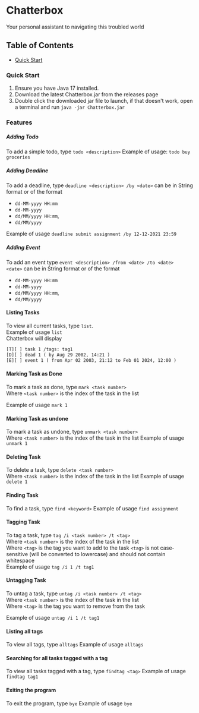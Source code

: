 # Chatterbox 

Your personal assistant to navigating this troubled world
## Table of Contents
- [Quick Start](#quick-start)

### Quick Start
1. Ensure you have Java 17 installed.
2. Download the latest Chatterbox.jar from the releases page
3. Double click the downloaded jar file to launch, if that doesn't work, open a terminal and run `java -jar Chatterbox.jar`

### Features

##### Adding Todo
To add a simple todo, type `todo <description>`
Example of usage:
```todo buy groceries```

##### Adding Deadline
To add a deadline, type `deadline <description> /by <date>`
<date> can be in String format or of the format 
- `dd-MM-yyyy HH:mm`
- `dd-MM-yyyy` 
- `dd/MM/yyyy HH:mm`, 
- `dd/MM/yyyy`


Example of usage
```deadline submit assignment /by 12-12-2021 23:59```

##### Adding Event
To add an event type `event <description> /from <date> /to <date>`
<br> `<date>` can be in String format or of the format
- `dd-MM-yyyy HH:mm`
- `dd-MM-yyyy`
- `dd/MM/yyyy HH:mm`,
- `dd/MM/yyyy`

#### Listing Tasks
To view all current tasks, type `list`.
<br>Example of usage
```list```
<br> 
Chatterbox will display
```dtd
[T][ ] task 1 /tags: tag1 
[D][ ] dead 1 ( by Aug 29 2002, 14:21 )
[E][ ] event 1 ( from Apr 02 2003, 21:12 to Feb 01 2024, 12:00 )
```
#### Marking Task as Done
To mark a task as done, type `mark <task number>`
<br>Where `<task number>` is the index of the task in the list

Example of usage
```mark 1```

#### Marking Task as undone
To mark a task as undone, type `unmark <task number>`
<br>Where `<task number>` is the index of the task in the list
Example of usage
```unmark 1```

#### Deleting Task
To delete a task, type `delete <task number>`
<br>Where `<task number>` is the index of the task in the list
Example of usage
```delete 1```

#### Finding Task
To find a task, type `find <keyword>`
Example of usage
```find assignment```

#### Tagging Task
To tag a task, type `tag /i <task number> /t <tag>`
<br>Where `<task number>` is the index of the task in the list
<br>Where `<tag>` is the tag you want to add to the task
`<tag>` is not case-sensitive (will be converted to lowercase) and should not contain whitespace
<br>Example of usage
```tag /i 1 /t tag1```

#### Untagging Task
To untag a task, type `untag /i <task number> /t <tag>`
<br>Where `<task number>` is the index of the task in the list
<br>Where `<tag>` is the tag you want to remove from the task

Example of usage
```untag /i 1 /t tag1```

#### Listing all tags
To view all tags, type `alltags`
Example of usage
```alltags```

#### Searching for all tasks tagged with a tag
To view all tasks tagged with a tag, type `findtag <tag>`
Example of usage
```findtag tag1```

#### Exiting the program
To exit the program, type `bye`
Example of usage
```bye```








  
